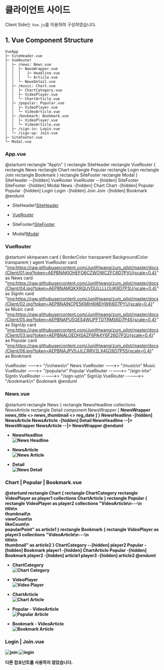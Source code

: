 # 클라이언트 사이드

Client Side는 `Vue.js`를 이용하여 구성하였습니다.

## 1. Vue Component Structure

```{4,9,12,15,18,19}
VueApp
├─ SiteHeader.vue
├─ VueRouter
│  ├─ /news: News.vue 
│  │  ├─ NewsWrapper.vue
│  │  │   ├─ Headline.vue
│  │  │   └─ Article.vue 
│  │  └─ NewsDetail.vue
│  ├─ /music: Chart.vue
│  │  ├─ ChartCategory.vue 
│  │  ├─ VideoPlayer.vue 
│  │  └─ ChartArticle.vue
│  ├─ /popular: Popular.vue
│  │  ├─ VideoPlayer.vue
│  │  └─ VideoArticle.vue
│  ├─ /bookmark: Bookmark.vue
│  │  ├─ VideoPlayer.vue 
│  │  └─ VideoArticle.vue
│  ├─ /sign-in: Login.vue
│  └─ /sign-up: Join.vue
├─ SiteFooter.vue
└─ Modal.vue
```

### App.vue

@startuml
rectangle "App\n" {
  rectangle SiteHeader
  rectangle VueRouter {
    rectangle News
    rectangle Chart
    rectangle Popular
    rectangle Login
    rectangle Join
    rectangle Bookmark
  }
  rectangle SiteFooter
  rectangle Modal
}
SiteHeader --[hidden] VueRouter
VueRouter --[hidden] SiteFooter
SiteFooter -[hidden] Modal
News -[hidden] Chart
Chart -[hidden] Popular
Popular -[hidden] Login
Login -[hidden] Join
Join -[hidden] Bookmark
@enduml

- SiteHeader\![SiteHeader](./header.jpg)

- [VueRouter](#vuerouter)

- SiteFooter\![SiteFooter](./footer.jpg)

- Modal\![Modal](./modal.jpg)


### VueRouter

@startuml
skinparam card {
   BorderColor transparent
   BackgroundColor transparent
}
agent VueRouter
card "<img:https://raw.githubusercontent.com/JunilHwang/zum_pilot/master/docs/Client/01.jpg?token=AEPBNAKIOHEFO6CZWOWCZFC6D7PVU{scale=0.4}>" as News
card "<img:https://raw.githubusercontent.com/JunilHwang/zum_pilot/master/docs/Client/04.jpg?token=AEPBNAMQKXRQUVDULLLLOUK6D7P3U{scale=0.4}>" as SignIn
card "<img:https://raw.githubusercontent.com/JunilHwang/zum_pilot/master/docs/Client/02.jpg?token=AEPBNAINCPE5KMIH6I6EHWK6D7PYU{scale=0.4}>" as Music
card "<img:https://raw.githubusercontent.com/JunilHwang/zum_pilot/master/docs/Client/05.jpg?token=AEPBNAPU5GES4WUPFTDTRMS6D7P4S{scale=0.4}>" as SignUp
card "<img:https://raw.githubusercontent.com/JunilHwang/zum_pilot/master/docs/Client/03.jpg?token=AEPBNALOEDHSAZF6PA4Y6F26D7P2U{scale=0.4}>" as Popular
card "<img:https://raw.githubusercontent.com/JunilHwang/zum_pilot/master/docs/Client/06.jpg?token=AEPBNAJPV5JJLCRRV2LX4G26D7P5S{scale=0.4}>" as Bookmark

VueRouter --->> "/\n/news\n" News
VueRouter --->> "/music\n" Music
VueRouter --->> "/popular\n" Popular
VueRouter ----->> "/sign-in\n" SignIn
VueRouter ----->> "/sign-up\n" SignUp
VueRouter ----->> "/bookmark\n" Bookmark
@enduml

### News.vue
@startuml
rectangle News {
  rectangle NewsHeadline
  collections NewsArticle
  rectangle Detail
  component NewsWrapper [
    <b>NewsWrapper
    news_title <<require>>
    news_thumbnail <<require>>
    reg_date
  ]
}
NewsHeadline -[hidden] NewsArticle
NewsArticle -[hidden] Detail
NewsHeadline --|> NewsWrapper
NewsArticle --|> NewsWrapper
@enduml

- NewsHeadline\
  ![News Headline](./headline.jpg)

- NewsArticle\
  ![News Article](./news_article.jpg)

- Detail\
  ![News Detail](./news_detail.jpg)

### Chart | Popular | Bookmark.vue
@startuml
rectangle Chart {
  rectangle ChartCategory
  rectangle VideoPlayer as player1
  collections ChartArticle
}
rectangle Popular {
  rectangle VideoPlayer as player2
  collections "VideoArticle\n---\n\
  title\n\
  thumbnail\n\
  viewCount\n\
  likeCount\n\
  popularPoint" as article1
}
rectangle Bookmark {
  rectangle VideoPlayer as player3
  collections "VideoArticle\n---\n\
  title\n\
  thumbnail" as article2
}
ChartCategory --[hidden] player2
Popular -[hidden] Bookmark
player1 -[hidden] ChartArticle
Popular -[hidden] Bookmark
player2 -[hidden] article1
player3 -[hidden] article2 
@enduml

- ChartCategory\
  ![Chart Category](./chart_category.jpg)

- VideoPlayer\
  ![Video Player](./player.jpg)

- ChartArticle\
  ![Chart Article](./chart_article.jpg)

- Popular - VideoArticle\
  ![Popular Article](./popular_article.jpg)

- Bookmark - VideoArticle\
  ![Bookmark Article](./bookmark_article.jpg)

### Login | Join.vue

![join](./join.jpg)
![login](./login.jpg)

다른 컴포넌트를 사용하지 않았습니다.

